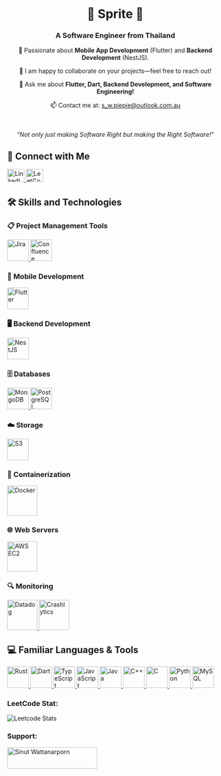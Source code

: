<h1 align="center">🌟 Sprite 🌟</h1>
<h3 align="center">A Software Engineer from Thailand</h3>

<p align="center">🌱 Passionate about <strong>Mobile App Development</strong> (Flutter) and <strong>Backend Development</strong> (NestJS).</p>
<p align="center">
  👯 I am happy to collaborate on your projects—feel free to reach out!
</p>
<p align="center">
  💬 Ask me about <strong>Flutter, Dart, Backend Development, and Software Engineering!</strong>
</p>
<p align="center">
  📫 Contact me at: <a href="mailto:s_w.piepie@outlook.com.au">s_w.piepie@outlook.com.au</a>
</p>

<br />

<p align="center"><i>"Not only just making Software Right but making the Right Software!"</i></p>


## 🚀 Connect with Me

<p align="left">
  <a href="https://linkedin.com/in/my-sprite-sinut-w" target="_blank">
    <img src="https://raw.githubusercontent.com/rahuldkjain/github-profile-readme-generator/master/src/images/icons/Social/linked-in-alt.svg"
    alt="LinkedIn" height="30" width="40" />
  </a>
  <a href="https://www.leetcode.com/cc_cheesecake" target="_blank">
    <img src="https://raw.githubusercontent.com/rahuldkjain/github-profile-readme-generator/master/src/images/icons/Social/leet-code.svg"
    alt="LeetCode" height="30" width="40" />
  </a>
</p>

## 🛠️ Skills and Technologies

### 📋 Project Management Tools
<p>
  <a href="https://www.atlassian.com/software/jira" target="_blank" rel="noreferrer">
    <img src="https://cdn.icon-icons.com/icons2/2699/PNG/512/atlassian_jira_logo_icon_170511.png" alt="Jira" height="50" />
  </a>
  <a href="https://www.atlassian.com/software/confluence" target="_blank" rel="noreferrer">
    <img src="https://seeklogo.com/images/C/confluence-logo-D9B07137C2-seeklogo.com.png" alt="Confluence" height="50" />
  </a>
</p>

### 📱 Mobile Development
<p>
  <a href="https://flutter.dev" target="_blank" rel="noreferrer">
    <img src="https://user-images.githubusercontent.com/51419598/152648731-567997ec-ac1c-4a9c-a816-a1fb1882abbe.png" alt="Flutter" height="50" />
  </a>
</p>

### 🖥️ Backend Development
<p>
  <a href="https://nestjs.com/" target="_blank" rel="noreferrer">
    <img src="https://cdn.icon-icons.com/icons2/2699/PNG/512/nestjs_logo_icon_169927.png" alt="NestJS" height="50" />
  </a>
</p>

### 🗄️ Databases
<p>
  <a href="https://www.mongodb.com" target="_blank" rel="noreferrer">
    <img src="https://pbs.twimg.com/profile_images/1452637606559326217/GFz_P-5e_400x400.png" alt="MongoDB" height="50" />
  </a>
  <a href="https://www.postgresql.org/" target="_blank" rel="noreferrer">
    <img src="https://upload.wikimedia.org/wikipedia/commons/thumb/2/29/Postgresql_elephant.svg/993px-Postgresql_elephant.svg.png" alt="PostgreSQL" height="50" />
  </a>
</p>

### ☁️ Storage
<p>
  <a href="https://aws.amazon.com/s3/" target="_blank" rel="noreferrer">
    <img src="https://upload.wikimedia.org/wikipedia/commons/thumb/b/bc/Amazon-S3-Logo.svg/1200px-Amazon-S3-Logo.svg.png" alt="S3" height="50" />
  </a>
</p>

### 🐳 Containerization
<p>
  <a href="https://www.docker.com/" target="_blank" rel="noreferrer">
    <img src="https://cdn4.iconfinder.com/data/icons/logos-and-brands/512/97_Docker_logo_logos-512.png" alt="Docker" height="70" />
  </a>
</p>

### 🌐 Web Servers
<p>
  <a href="https://aws.amazon.com/ec2/" target="_blank" rel="noreferrer">
    <img src="https://upload.wikimedia.org/wikipedia/commons/thumb/b/b9/AWS_Simple_Icons_Compute_Amazon_EC2_Instances.svg/1024px-AWS_Simple_Icons_Compute_Amazon_EC2_Instances.svg.png" alt="AWS EC2" height="70" />
  </a>
</p>

### 🔍 Monitoring
<p>
  <a href="https://www.datadoghq.com/" target="_blank" rel="noreferrer">
    <img src="https://imgix.datadoghq.com//img/about/presskit/DDlogo.jpg?dpr=2&auto=format" alt="Datadog" height="70" />
  </a>
  <a href="https://firebase.google.com/" target="_blank" rel="noreferrer">
    <img src="https://pbs.twimg.com/profile_images/1445567727452647433/g5A-t4Ji_400x400.jpg" alt="Crashlytics" height="70" />
  </a>
</p>

## 💻 Familiar Languages & Tools
<p>
  <a href="https://www.rust-lang.org/" target="_blank" rel="noreferrer">
    <img src="https://www.rust-lang.org/logos/rust-logo-512x512.png" alt="Rust" height="50" />
  </a>
  <a href="https://dart.dev/" target="_blank" rel="noreferrer">
    <img src="https://upload.wikimedia.org/wikipedia/commons/c/c6/Dart_logo.png" alt="Dart" height="50" />
  </a>
  <a href="https://www.typescriptlang.org/" target="_blank" rel="noreferrer">
    <img src="https://upload.wikimedia.org/wikipedia/commons/thumb/4/4c/Typescript_logo_2020.svg/2048px-Typescript_logo_2020.svg.png" alt="TypeScript" height="50" />
  </a>
  <a href="https://www.javascript.com/" target="_blank" rel="noreferrer">
    <img src="https://upload.wikimedia.org/wikipedia/commons/thumb/6/6a/JavaScript-logo.png/768px-JavaScript-logo.png" alt="JavaScript" height="50" />
  </a>
  <a href="https://www.java.com/" target="_blank" rel="noreferrer">
    <img src="https://cdn4.iconfinder.com/data/icons/logos-and-brands/512/181_Java_logo_logos-512.png" alt="Java" height="50" />
  </a>
  <a href="https://en.cppreference.com/w/" target="_blank" rel="noreferrer">
    <img src="https://www.cdnlogo.com/logos/c/27/c.svg" alt="C++" height="50" />
  </a>
  <a href="https://en.wikipedia.org/wiki/C_(programming_language)" target="_blank" rel="noreferrer">
    <img src="https://upload.wikimedia.org/wikipedia/commons/1/19/C_Logo.png" alt="C" height="50" />
  </a>
  <a href="https://www.python.org/" target="_blank" rel="noreferrer">
    <img src="https://upload.wikimedia.org/wikipedia/commons/thumb/c/c3/Python-logo-notext.svg/1869px-Python-logo-notext.svg.png" alt="Python" height="50" />
  </a>
  <a href="https://www.mysql.com/" target="_blank" rel="noreferrer">
    <img src="https://i0.wp.com/www.elearningworld.org/wp-content/uploads/2019/04/MySQL.svg.png?fit=600%2C400&ssl=1" alt="MySQL" height="50" />
  </a>
</p>


<h3 align="left">LeetCode Stat:</h3>
<p align="left">

![Leetcode Stats](https://leetcard.jacoblin.cool/CC_CheeseCake?theme=unicorn)

</p>

<h3 align="left">Support:</h3>
<p><a href="https://www.buymeacoffee.com/Sinut Wattanarporn"> <img align="left"
      src="https://cdn.buymeacoffee.com/buttons/v2/default-yellow.png" height="50" width="210"
      alt="Sinut Wattanarporn" /></a></p><br><br>
